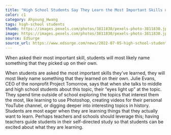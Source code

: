 ```yaml
---
title: "High School Students Say They Learn the Most Important Skills outside of School"
color: c1
category: Ahyoung_Hwang
tags: high-school students
thumb: https://images.pexels.com/photos/3811830/pexels-photo-3811830.jpeg?auto=compress&cs=tinysrgb&w=350
image: https://images.pexels.com/photos/3811830/pexels-photo-3811830.jpeg?auto=compress&cs=tinysrgb&w=600
source: EdSurge
source_url: https://www.edsurge.com/news/2022-07-05-high-school-students-say-they-learn-the-most-important-skills-outside-of-school
---
```

When asked their most important skill, students will most likely name something that they picked up on their own.
<!--more-->

When students are asked the most important skills they’ve learned, they will most likely name something that they learned on their own. Julie Evans, CEO of the nonprofit Project Tomorrow, says that when she talks to middle and high school students about this topic, their “eyes light up” at the topic. They spend time outside of school exploring the topics that interest them the most, like learning to use Photoshop, creating videos for their personal YouTube channel, or digging deeper into interesting topics in history. Students are most eager when they are learning things that they actually want to learn. Perhaps teachers and schools should leverage this; having teachers guide students in their self-directed study so that students can be excited about what they are learning.
